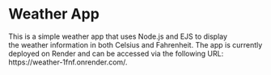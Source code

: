 <h1>Weather App</h1>
This is a simple weather app that uses Node.js and EJS to display <br> the weather information in both Celsius and Fahrenheit. The app is currently deployed on Render and can be accessed via the following URL: https://weather-1fnf.onrender.com/.
